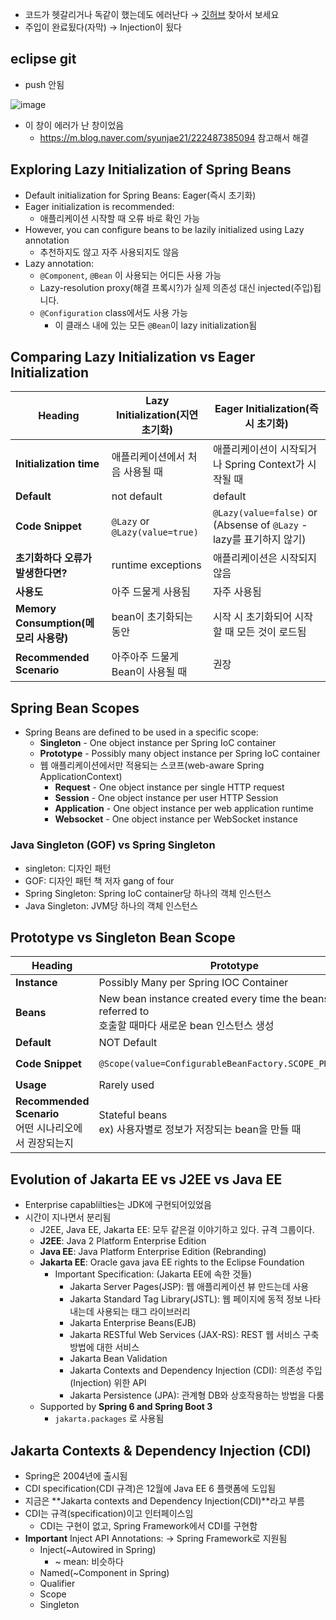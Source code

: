 - 코드가 헷갈리거나 독같이 했는데도 에러난다 → [깃허브](https://github.com/in28minutes/master-spring-and-spring-boot/tree/main/01-spring) 찾아서 보세요
- 주입이 완료됬다(자막) → Injection이 됬다

## eclipse git

- push 안됨

![image](https://github.com/muyaaho/spring-study/assets/76798969/a01596b1-1b47-4180-9bd2-543f538546de)


- 이 창이 에러가 난 창이었음
    - https://m.blog.naver.com/syunjae21/222487385094 참고해서 해결

## Exploring Lazy Initialization of Spring Beans

- Default initialization for Spring Beans: Eager(즉시 초기화)
- Eager initialization is recommended:
    - 애플리케이션 시작할 때 오류 바로 확인 가능
- However, you can configure beans to be lazily initialized using Lazy annotation
    - 추천하지도 않고 자주 사용되지도 않음
- Lazy annotation:
    - `@Component`, `@Bean` 이 사용되는 어디든 사용 가능
    - Lazy-resolution proxy(해결 프록시?)가 실제 의존성 대신 injected(주입)됩니다.
    - `@Configuration` class에서도 사용 가능
        - 이 클래스 내에 있는 모든 `@Bean`이 lazy initialization됨

## Comparing Lazy Initialization vs Eager Initialization

| Heading | Lazy Initialization(지연 초기화) | Eager Initialization(즉시 초기화) |
| --- | --- | --- |
| **Initialization time** | 애플리케이션에서 처음 사용될 때 | 애플리케이션이 시작되거나 Spring Context가 시작될 때 |
| **Default** | not default | default |
| **Code Snippet** | `@Lazy` or `@Lazy(value=true)` | `@Lazy(value=false)` or (Absense of `@Lazy` - lazy를 표기하지 않기) |
| **초기화하다 오류가 발생한다면?** | runtime exceptions | 애플리케이션은 시작되지 않음 |
| **사용도** | 아주 드물게 사용됨 | 자주 사용됨 |
| **Memory Consumption(메모리 사용량)** | bean이 초기화되는 동안 | 시작 시 초기화되어 시작할 때 모든 것이 로드됨 |
| **Recommended Scenario** | 아주아주 드물게 Bean이 사용될 때 | 권장 |

## Spring Bean Scopes

- Spring Beans are defined to be used in a specific scope:
    - **Singleton** - One object instance per Spring IoC container
    - **Prototype** - Possibly many object instance per Spring IoC container
    - 웹 애플리케이션에서만 적용되는 스코프(web-aware Spring ApplicationContext)
        - **Request** - One object instance per single HTTP request
        - **Session** - One object instance per user HTTP Session
        - **Application** - One object instance per web application runtime
        - **Websocket** - One object instance per WebSocket instance

### Java Singleton (GOF) vs Spring Singleton

- singleton: 디자인 패턴
- GOF: 디자인 패턴 책 저자 gang of four
- Spring Singleton: Spring IoC container당 하나의 객체 인스턴스
- Java Singleton: JVM당 하나의 객체 인스턴스

## Prototype vs Singleton Bean Scope

| Heading | Prototype | Singleton |
| --- | --- | --- |
| **Instance** | Possibly Many per Spring IOC Container | One per Spring IOC Container |
| **Beans** | New bean instance created every time the beans is referred to<br>호출할 때마다 새로운 bean 인스턴스 생성 | Same bean instance reused |
| **Default** | NOT Default | Default |
| **Code Snippet** | `@Scope(value=ConfigurableBeanFactory.SCOPE_PROTOTYPE)` | `@Scope(value=ConfigurableBeanFactory.SCOPE_SINGLETON)` or Default |
| **Usage** | Rarely used | Very frequently used |
| **Recommended Scenario**<br>어떤 시나리오에서 권장되는지 | Stateful beans<br>ex) 사용자별로 정보가 저장되는 bean을 만들 때 | Stateless beans<br>ex) 사용자 정보가 없거나 일반적이어서 애플리케이션 전체에서 사용할 수 있는 경우 |

## Evolution of Jakarta EE vs J2EE vs Java EE

- Enterprise capablilties는 JDK에 구현되어있었음
- 시간이 지나면서 분리됨
    - J2EE, Java EE, Jakarta EE: 모두 같은걸 이야기하고 있다. 규격 그룹이다.
    - **J2EE**: Java 2 Platform Enterprise Edition
    - **Java EE**: Java Platform Enterprise Edition (Rebranding)
    - **Jakarta EE**: Oracle gava java EE rights to the Eclipse Foundation
        - Important Specification: (Jakarta EE에 속한 것들)
            - Jakarta Server Pages(JSP): 웹 애플리케이션 뷰 만드는데 사용
            - Jakarta Standard Tag Library(JSTL): 웹 페이지에 동적 정보 나타내는데 사용되는 태그 라이브러리
            - Jakarta Enterprise Beans(EJB)
            - Jakarta RESTful Web Services (JAX-RS): REST 웹 서비스 구축 방법에 대한 서비스
            - Jakarta Bean Validation
            - Jakarta Contexts and Dependency Injection (CDI): 의존성 주입(Injection) 위한 API
            - Jakarta Persistence (JPA): 관계형 DB와 상호작용하는 방법을 다룸
    - Supported by **Spring 6 and Spring Boot 3**
        - `jakarta.packages` 로 사용됨

## Jakarta Contexts & Dependency Injection (CDI)

- Spring은 2004년에 출시됨
- CDI specification(CDI 규격)은 12월에 Java EE 6 플랫폼에 도입됨
- 지금은 **Jakarta contexts and Dependency Injection(CDI)**라고 부름
- CDI는 규격(specification)이고 인터페이스임
    - CDI는 구현이 없고, Spring Framework에서 CDI를 구현함
- **Important** Inject API Annotations: → Spring Framework로 지원됨
    - Inject(~Autowired in Spring)
        - ~ mean: 비슷하다
    - Named(~Component in Spring)
    - Qualifier
    - Scope
    - Singleton
